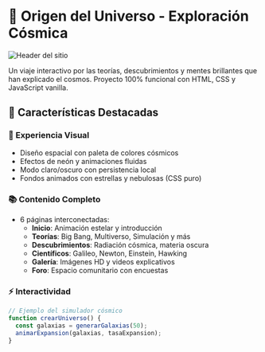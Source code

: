 # 🌌 Origen del Universo - Exploración Cósmica

![Header del sitio](https://images.unsplash.com/photo-1462331940025-496dfbfc7564?ixlib=rb-1.2.1&auto=format&fit=crop&w=1600&q=80)

Un viaje interactivo por las teorías, descubrimientos y mentes brillantes que han explicado el cosmos. Proyecto 100% funcional con HTML, CSS y JavaScript vanilla.

## 🚀 Características Destacadas

### 🎨 Experiencia Visual
- Diseño espacial con paleta de colores cósmicos
- Efectos de neón y animaciones fluidas
- Modo claro/oscuro con persistencia local
- Fondos animados con estrellas y nebulosas (CSS puro)

### 📚 Contenido Completo
- 6 páginas interconectadas:
  - **Inicio**: Animación estelar y introducción
  - **Teorías**: Big Bang, Multiverso, Simulación y más
  - **Descubrimientos**: Radiación cósmica, materia oscura
  - **Científicos**: Galileo, Newton, Einstein, Hawking
  - **Galería**: Imágenes HD y videos explicativos
  - **Foro**: Espacio comunitario con encuestas

### ⚡ Interactividad
```javascript
// Ejemplo del simulador cósmico
function crearUniverso() {
  const galaxias = generarGalaxias(50);
  animarExpansion(galaxias, tasaExpansion);
}